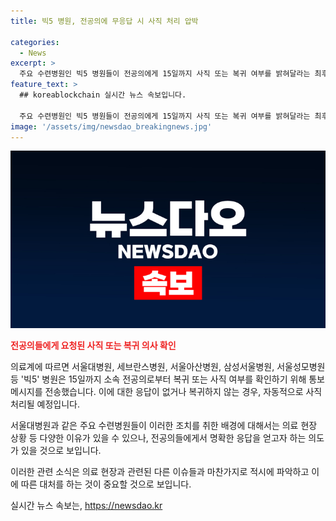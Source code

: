 ```yaml
---
title: 빅5 병원, 전공의에 무응답 시 사직 처리 압박

categories:
  - News
excerpt: >
  주요 수련병원인 빅5 병원들이 전공의에게 15일까지 사직 또는 복귀 여부를 밝혀달라는 최후통첩을 했다. 서울대병원, 세브란스병원, 서울아산병원, 삼성서울병원, 서울성모병원이 이에 동참했는데, 복귀하지 않거나 응답이 없을 경우 자동 사직 처리된다. 이로 인해 의료계와 관련된 화제를 모으고 있는 상황이다.
feature_text: >
  ## koreablockchain 실시간 뉴스 속보입니다.

  주요 수련병원인 빅5 병원들이 전공의에게 15일까지 사직 또는 복귀 여부를 밝혀달라는 최후통첩을 했다. 서울대병원, 세브란스병원, 서울아산병원, 삼성서울병원, 서울성모병원이 이에 동참했는데, 복귀하지 않거나 응답이 없을 경우 자동 사직 처리된다. 이로 인해 의료계와 관련된 화제를 모으고 있는 상황이다.
image: '/assets/img/newsdao_breakingnews.jpg'
---
```


<p><img src="/assets/img/newsdao_breakingnews.jpg" alt="koreablockchain 속보" /></p>

<p><b><span style="color: #ee2323;">전공의들에게 요청된 사직 또는 복귀 의사 확인</span></b></p>

<p>의료계에 따르면 서울대병원, 세브란스병원, 서울아산병원, 삼성서울병원, 서울성모병원 등 '빅5' 병원은 15일까지 소속 전공의로부터 복귀 또는 사직 여부를 확인하기 위해 통보 메시지를 전송했습니다. 이에 대한 응답이 없거나 복귀하지 않는 경우, 자동적으로 사직 처리될 예정입니다.</p>

<p>서울대병원과 같은 주요 수련병원들이 이러한 조치를 취한 배경에 대해서는 의료 현장 상황 등 다양한 이유가 있을 수 있으나, 전공의들에게서 명확한 응답을 얻고자 하는 의도가 있을 것으로 보입니다. </p>

<p>이러한 관련 소식은 의료 현장과 관련된 다른 이슈들과 마찬가지로 적시에 파악하고 이에 따른 대처를 하는 것이 중요할 것으로 보입니다.</p>
실시간 뉴스 속보는, <a href="https://newsdao.kr" rel="dofollow">https://newsdao.kr</a>


